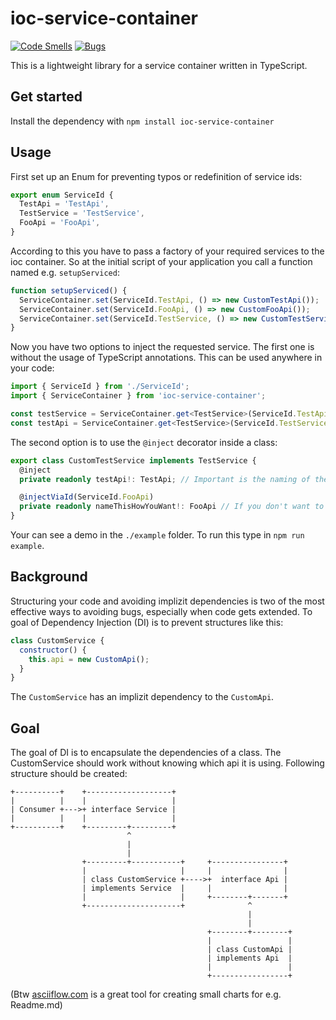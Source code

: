 # ioc-service-container

[![Code Smells](https://sonarcloud.io/api/project_badges/measure?project=mrcwbr_ioc-service-container&metric=code_smells)](https://sonarcloud.io/dashboard?id=mrcwbr_ioc-service-container)
[![Bugs](https://sonarcloud.io/api/project_badges/measure?project=mrcwbr_ioc-service-container&metric=bugs)](https://sonarcloud.io/dashboard?id=mrcwbr_ioc-service-container)

This is a lightweight library for a service container written in TypeScript.

## Get started

Install the dependency with `npm install ioc-service-container
`

## Usage

First set up an Enum for preventing typos or redefinition of service ids:

```typescript
export enum ServiceId {
  TestApi = 'TestApi',
  TestService = 'TestService',
  FooApi = 'FooApi',
}
```

According to this you have to pass a factory of your required services to the ioc container. So at the initial script of
your application you call a function named e.g. `setupServiced`:

```typescript
function setupServiced() {
  ServiceContainer.set(ServiceId.TestApi, () => new CustomTestApi());
  ServiceContainer.set(ServiceId.FooApi, () => new CustomFooApi());
  ServiceContainer.set(ServiceId.TestService, () => new CustomTestService());
}
```

Now you have two options to inject the requested service. The first one is without the usage of TypeScript annotations.
This can be used anywhere in your code:

```typescript
import { ServiceId } from './ServiceId';
import { ServiceContainer } from 'ioc-service-container';

const testService = ServiceContainer.get<TestService>(ServiceId.TestApi);
const testApi = ServiceContainer.get<TestService>(ServiceId.TestService);
```

The second option is to use the `@inject` decorator inside a class:

```typescript
export class CustomTestService implements TestService {
  @inject
  private readonly testApi!: TestApi; // Important is the naming of the property, its mapped to the sericeId

  @injectViaId(ServiceId.FooApi)
  private readonly nameThisHowYouWant!: FooApi // If you don't want to name your property like the service id, use this decorator
}
```

Your can see a demo in the `./example` folder. To run this type in `npm run example`.

## Background

Structuring your code and avoiding implizit dependencies is two of the most effective ways to avoiding bugs, especially
when code gets extended. To goal of Dependency Injection (DI) is to prevent structures like this:

```javascript
class CustomService {
  constructor() {
    this.api = new CustomApi();
  }
}
```

The `CustomService` has an implizit dependency to the `CustomApi`.

## Goal

The goal of DI is to encapsulate the dependencies of a class. The CustomService should work without knowing which api it
is using. Following structure should be created:

```
+----------+    +-------------------+
|          |    |                   |
| Consumer +--->+ interface Service |
|          |    |                   |
+----------+    +---------+---------+
                          ^
                          |
                          |
                +---------+-----------+     +----------------+
                |                     |     |                |
                | class CustomService +---->+  interface Api |
                | implements Service  |     |                |
                |                     |     +--------+-------+
                +---------------------+              ^
                                                     |
                                                     |
                                            +--------+--------+
                                            |                 |
                                            | class CustomApi |
                                            | implements Api  |
                                            |                 |
                                            +-----------------+

```

(Btw [asciiflow.com](http://asciiflow.com/) is a great tool for creating small charts for e.g. Readme.md)
